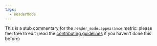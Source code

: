 ```yaml
---
tags:
  - ReaderMode
---
```


This is a stub commentary for the `reader_mode.appearance` metric: please feel free to edit (read the
[contributing guidelines](https://github.com/mozilla/glean-annotations/blob/main/CONTRIBUTING.md)
if you haven't done this before)
